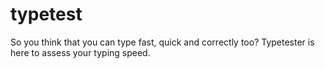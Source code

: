 # typetest
So you think that you can type fast, quick and correctly too? Typetester is here to assess your typing speed.
